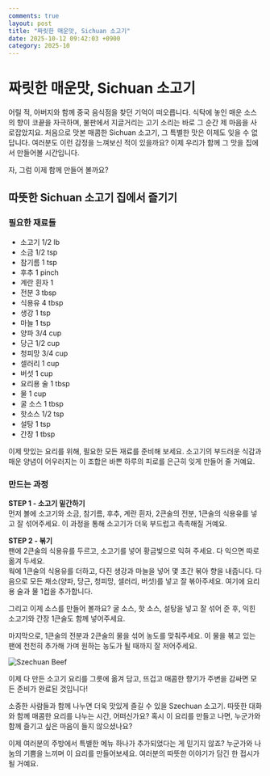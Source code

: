 ```yaml
---
comments: true
layout: post
title: "짜릿한 매운맛, Sichuan 소고기"
date: 2025-10-12 09:42:03 +0900
category: 2025-10
---
```


# 짜릿한 매운맛, Sichuan 소고기

어릴 적, 아버지와 함께 중국 음식점을 찾던 기억이 떠오릅니다. 식탁에 놓인 매운 소스의 향이 코끝을 자극하며, 불판에서 지글거리는 고기 소리는 바로 그 순간 제 마음을 사로잡았지요. 처음으로 맛본 매콤한 Sichuan 소고기, 그 특별한 맛은 이제도 잊을 수 없답니다. 여러분도 이런 감정을 느껴보신 적이 있을까요? 이제 우리가 함께 그 맛을 집에서 만들어볼 시간입니다. 

자, 그럼 이제 함께 만들어 볼까요?

## 따뜻한 Sichuan 소고기 집에서 즐기기

### 필요한 재료들

- 소고기 1/2 lb
- 소금 1/2 tsp
- 참기름 1 tsp
- 후추 1 pinch
- 계란 흰자 1
- 전분 3 tbsp
- 식용유 4 tbsp
- 생강 1 tsp
- 마늘 1 tsp
- 양파 3/4 cup
- 당근 1/2 cup
- 청피망 3/4 cup
- 셀러리 1 cup
- 버섯 1 cup
- 요리용 술 1 tbsp
- 물 1 cup
- 굴 소스 1 tbsp
- 핫소스 1/2 tsp
- 설탕 1 tsp
- 간장 1 tbsp 

이제 맛있는 요리를 위해, 필요한 모든 재료를 준비해 보세요. 소고기의 부드러운 식감과 매운 양념이 어우러지는 이 조합은 바쁜 하루의 피로를 은근히 잊게 만들어 줄 거예요.

### 만드는 과정

**STEP 1 - 소고기 밑간하기**  
먼저 볼에 소고기와 소금, 참기름, 후추, 계란 흰자, 2큰술의 전분, 1큰술의 식용유를 넣고 잘 섞어주세요. 이 과정을 통해 소고기가 더욱 부드럽고 촉촉해질 거예요. 

**STEP 2 - 볶기**  
팬에 2큰술의 식용유를 두르고, 소고기를 넣어 황금빛으로 익혀 주세요. 다 익으면 따로 옮겨 두세요.  
웍에 1큰술의 식용유를 더하고, 다진 생강과 마늘을 넣어 몇 초간 볶아 향을 내줍니다. 다음으로 모든 채소(양파, 당근, 청피망, 셀러리, 버섯)를 넣고 잘 볶아주세요. 여기에 요리용 술과 물 1컵을 추가합니다. 

그리고 이제 소스를 만들어 볼까요? 굴 소스, 핫 소스, 설탕을 넣고 잘 섞어 준 후, 익힌 소고기와 간장 1큰술도 함께 넣어주세요.  

마지막으로, 1큰술의 전분과 2큰술의 물을 섞어 농도를 맞춰주세요. 이 물을 볶고 있는 팬에 천천히 추가해 가며 원하는 농도가 될 때까지 잘 저어주세요.

![Szechuan Beef](https://www.themealdb.com/images/media/meals/1529443236.jpg)

이제 다 만든 소고기 요리를 그릇에 옮겨 담고, 뜨겁고 매콤한 향기가 주변을 감싸면 모든 준비가 완료된 것입니다! 

소중한 사람들과 함께 나누면 더욱 맛있게 즐길 수 있을 Szechuan 소고기. 따뜻한 대화와 함께 매콤한 요리를 나누는 시간, 어떠신가요? 혹시 이 요리를 만들고 나면, 누군가와 함께 즐기고 싶은 마음이 들지 않으셨나요?  

이제 여러분의 주방에서 특별한 메뉴 하나가 추가되었다는 게 믿기지 않죠? 누군가와 나눔의 기쁨을 느끼며 이 요리를 만들어보세요. 여러분의 따뜻한 이야기가 담긴 한 접시가 될 거예요.